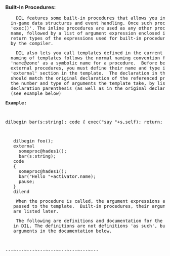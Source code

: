 <div class="mw-parser-output"><p><br />
<span id="biproc"></span>
</p>
 <h3><span class="mw-headline" id="Built-In_Procedures:">Built-In Procedures:</span></h3>
<pre>    DIL features some built-in procedures that allows you increased control over
  in-game data structures and event handling. Once such procedure (used above)is
  'exec()'. The inline procedures are used as any other procedure by typing its
  name, followed by a list of argument expression enclosed in parentheses. The
  return types of the expressions used for built-in procedure calls are checked
  by the compiler.
</pre>
<pre>    DIL also lets you call templates defined in the current or other zones.  The
  naming of templates follows the normal naming convention for zone, using the
  'name@zone' as a symbolic name for a procedure.  Before being able to use
  external procedures, you must define their name and type in a separate
  'external' section in the template.  The declaration in the 'external' section
  should match the original declaration of the referenced program. You can define
  the number and type of arguments the template take, by listing them inside the
  declaration parenthesis (as well as in the original declaration of that template)
  (see example below)
</pre>
<pre><b>Example:</b>
</pre>
<pre>

   dilbegin bar(s:string);
   code
   {
     exec("say "+s,self);
     return;
   }
   dilend
</pre>
<pre>

   dilbegin foo();
   external
     someproc@hades1();
     bar(s:string);
   code
   {
     someproc@hades1();
     bar("Hello "+activator.name);
     pause;
   }
   dilend
</pre>
<pre>    When the procedure is called, the argument expressions are calculated, and
   passed to the template.  Built-in procedures, their arguments and function
   are listed later.
</pre>
<pre>    The following are definitions and documentation for the built-in procedures
   in DIL. The definitions are not definitions 'as such', but serve to distinguish
   arguments in the documentation below.
</pre>
<p><br />
</p>
<pre>---~---~---~---~---~---~---~---~---
</pre></div>